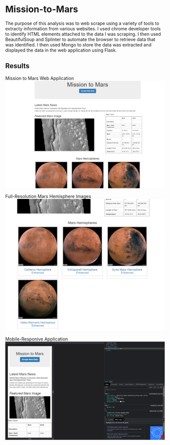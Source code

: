 # Mission-to-Mars
The purpose of this analysis was to web scrape using a variety of tools to extracty information from various websites. I used chrome developer tools to identify HTML elements attached to the data I was scraping. I then used BeautifulSoup and Splinter to automate the browser to retrieve data that was identified. I then used Mongo to store the data was extracted and displayed the data in the web application using Flask.

## Results

Mission to Mars Web Application
![Flask Web Application](./images/flask_web_app.png)

Full-Resolution Mars Hemisphere Images
![Mars Hemispheres](./images/hemispheres.png)

Mobile-Responive Application
![Mobile Responsive App](./images/mobile_responsive.png)
